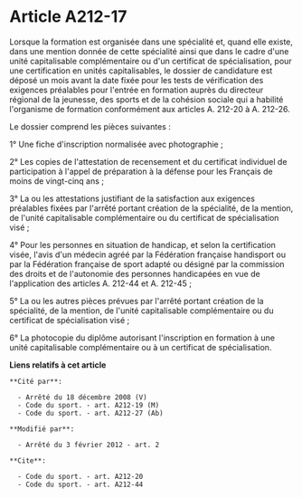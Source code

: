 # Article A212-17

Lorsque la formation est organisée dans une spécialité et, quand elle existe, dans une mention donnée de cette spécialité
ainsi que dans le cadre d'une unité capitalisable complémentaire ou d'un certificat de spécialisation, pour une certification
en unités capitalisables, le dossier de candidature est déposé un mois avant la date fixée pour les tests de vérification des
exigences préalables pour l'entrée en formation auprès du directeur régional de la jeunesse, des sports et de la cohésion
sociale qui a habilité l'organisme de formation conformément aux articles A. 212-20 à A. 212-26. 

Le dossier comprend les pièces suivantes : 

1° Une fiche d'inscription normalisée avec photographie ; 

2° Les copies de l'attestation de recensement et du certificat individuel de participation à l'appel de préparation à la
défense pour les Français de moins de vingt-cinq ans ; 

3° La ou les attestations justifiant de la satisfaction aux exigences préalables fixées par l'arrêté portant création de la
spécialité, de la mention, de l'unité capitalisable complémentaire ou du certificat de spécialisation visé ; 

4° Pour les personnes en situation de handicap, et selon la certification visée, l'avis d'un médecin agréé par la Fédération
française handisport ou par la Fédération française de sport adapté ou désigné par la commission des droits et de l'autonomie
des personnes handicapées en vue de l'application des articles A. 212-44 et A. 212-45 ; 

5° La ou les autres pièces prévues par l'arrêté portant création de la spécialité, de la mention, de l'unité capitalisable
complémentaire ou du certificat de spécialisation visé ; 

6° La photocopie du diplôme autorisant l'inscription en formation à une unité capitalisable complémentaire ou à un certificat
de spécialisation.

**Liens relatifs à cet article**

	**Cité par**:

	  - Arrêté du 18 décembre 2008 (V)
	  - Code du sport. - art. A212-19 (M)
	  - Code du sport. - art. A212-27 (Ab)

	**Modifié par**:

	  - Arrêté du 3 février 2012 - art. 2

	**Cite**:

	  - Code du sport. - art. A212-20
	  - Code du sport. - art. A212-44
